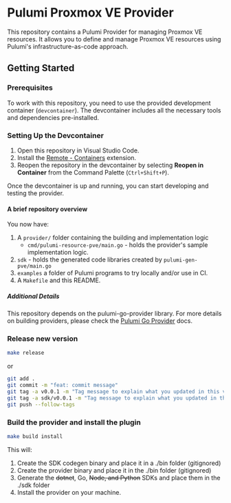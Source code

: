 # Pulumi Proxmox VE Provider

This repository contains a Pulumi Provider for managing Proxmox VE resources. It allows you to define and manage Proxmox VE resources using Pulumi's infrastructure-as-code approach.

## Getting Started

### Prerequisites

To work with this repository, you need to use the provided development container (`devcontainer`). The devcontainer includes all the necessary tools and dependencies pre-installed.

### Setting Up the Devcontainer

1. Open this repository in Visual Studio Code.
2. Install the [Remote - Containers](https://marketplace.visualstudio.com/items?itemName=ms-vscode-remote.remote-containers) extension.
3. Reopen the repository in the devcontainer by selecting **Reopen in Container** from the Command Palette (`Ctrl+Shift+P`).

Once the devcontainer is up and running, you can start developing and testing the provider.

#### A brief repository overview

You now have:

1. A `provider/` folder containing the building and implementation logic
    - `cmd/pulumi-resource-pve/main.go` - holds the provider's sample implementation logic.
2. `sdk` - holds the generated code libraries created by `pulumi-gen-pve/main.go`
3. `examples` a folder of Pulumi programs to try locally and/or use in CI.
4. A `Makefile` and this README.

##### Additional Details

This repository depends on the pulumi-go-provider library. For more details on building providers, please check the [Pulumi Go Provider](https://github.com/pulumi/pulumi-go-provider) docs.

### Release new version

```bash
make release
```

or

```bash
git add .
git commit -m "feat: commit message"
git tag -a v0.0.1 -m "Tag message to explain what you updated in this version"
git tag -a sdk/v0.0.1 -m "Tag message to explain what you updated in this version"
git push --follow-tags
```

### Build the provider and install the plugin

```bash
make build install
```

This will:

1. Create the SDK codegen binary and place it in a ./bin folder (gitignored)
2. Create the provider binary and place it in the ./bin folder (gitignored)
3. Generate the ~~dotnet~~, Go, ~~Node, and Python~~ SDKs and place them in the ./sdk folder
4. Install the provider on your machine.
